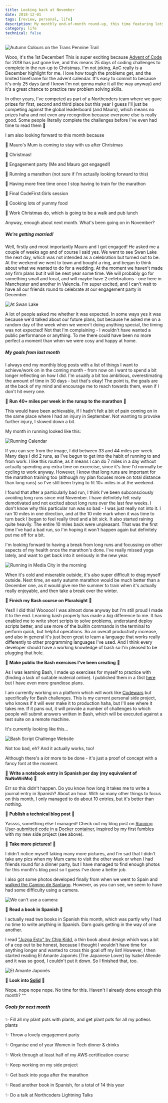 ```yaml
---
title: Looking back at November
date: 2018-12-01
tags: [review, personal, life]
description: My monthly end-of-month round-up, this time featuring lots of running, a night at the ballet, bash shell scripting and an engagement (mine!!)
category: life
technical: false
---
```


![Autumn Colours on the Trans Pennine Trail](./nov-2018/trail.png)

Wooo, it's the 1st December! This is super exciting because [Advent of Code](https://adventofcode.com/) for 2018 has just gone live, and this means 25 days of coding challenges to complete in the run-up to Christmas. I'm not joking, AoC really is a December highlight for me. I love how tough the problems get, and the limited timeframe for the advent calendar. It's easy to commit to because it's only 25 days (and I know I'm not gonna make it all the way anyway) and it's a great chance to practice raw problem solving skills.

In other years, I've competed as part of a Northcoders team where we gave prizes for first, second and third place but this year I guess I'll just be competing against the global leaderboard (and Mauro), which means no prizes haha and not even any recognition because everyone else is really good. Some people literally complete the challenges before I've even had time to read them 🤷

I am also looking forward to this month because

🔶 Mauro's Mum is coming to stay with us after Christmas

🔶 Christmas!

🔶 Engagement party (Me and Mauro got engaged!)

🔶 Running a marathon (not sure if I'm actually looking forward to this)

🔶 Having more free time once I stop having to train for the marathon

🔶 Final CodeFirst:Girls session

🔶 Cooking lots of yummy food

🔶 Work Christmas do, which is going to be a walk and pub lunch

Anyway, enough about next month. What's been going on in November?

##### We're getting married!

Well, firstly and most importantly Mauro and I got engaged! He asked me a couple of weeks ago and of course I said yes. We went to see Swan Lake the next day, which was not intended as a celebration but turned out to be. At the weekend we went to town and bought a ring, and began to think about what we wanted to do for a wedding. At the moment we haven't made any firm plans but it will be next year some time. We will probably go for something small and local, and will maybe have 2 celebrations - one here in Manchester and another in Valencia. I'm super excited, and I can't wait to have all our friends round to celebrate at our engagement party in December.

![At Swan Lake](./nov-2018/swanlake.png)

A lot of people asked me whether it was expected. In some ways yes it was because we'd talked about our future plans, but because he asked me on a random day of the week when we weren't doing anything special, the timing was not expected! Not that I'm complaining - I wouldn't have wanted a public performance or anything. To me there could have been no more perfect a moment than when we were cosy and happy at home.

##### My goals from last month

I always end my monthly blog posts with a list of things I want to achieve/work on in the coming month - from now on I want to spend a bit longer reflecting on how I did. I'm usually a bit too ambitious, overestimating the amount of time in 30 days - but that's okay! The point is, the goals are at the back of my mind and encourage me to reach towards them, even if I don't hit every one.

💎 **Run 40+ miles per week in the runup to the marathon** 💎

This would have been achievable, if I hadn't felt a bit of pain coming on in the same place where I had an injury in September. Not wanting to provoke further injury, I slowed down a bit.

My month in running looked like this:

![Running Calendar](./nov-2018/running.png)

If you can see from the image, I did between 33 and 44 miles per week. Many days I did 2 runs, as I've begun to get into the habit of running to and from work. I like this routine, as it means I can do 7 miles in a day without actually spending any extra time on excercise, since it's time I'd normally be cycling to work anyway. However, I know that long runs are important for the marathon training too (although my plan focuses more on total distance than long runs) so I've still been trying to fit 10+ miles in at the weekend.

I found that after a particularly bad run, I think I've been subconsciously avoiding long runs since mid November. I have definitely felt realy demotivated and not excited about long runs over the last few weeks. I don't know why this particular run was so bad - I was just really not into it. I ran 10 miles in one direction, and at the 10 mile mark when it was time to turn back I began to feel really tired and a bit sick. It also started raining quite heavily. The entire 10 miles back were unpleasant. That was the first time I've had a bad run, so I'm hoping it won't happen again but definitely put me off for a bit.

I'm looking forward to having a break from long runs and focussing on other aspects of my health once the marathon's done. I've really missed yoga lately, and want to get back into it seriously in the new year.

![Running in Media City in the morning](./nov-2018/mediacity.png)

When it's cold and miserable outside, it's also super difficult to drag myself outside. Next time, an early autumn marathon would be much better than a December one, as it would give me the summer to train when it's actually really enjoyable, and then take a break over the winter.

💎 **Finish my Bash course on Pluralsight** 💎

Yes!! I did this! Wooooo! I was almost done anyway but I'm still proud I made it to the end. Learning bash properly has made a _big_ difference to me. It has enabled me to write short scripts to solve problems, understand deploy scripts better, and use more of the builtin commands in the terminal to perform quick, but helpful operations. So an overall productivity increase, and also in general it's just been great to learn a language that works really differently to other programming languages I've used. And I think every developer should have a working knowledge of bash so I'm pleased to be plugging that hole.

💎 **Make public the Bash exercises I've been creating** 💎

As I was learning Bash, I made up exercises for myself to practice with (finding a lack of suitable material online). I published them in a Gist [here](https://gist.github.com/harrietty/a21ca7a0a223107f921947f66f0b3e46) but I have even more grandiose plans.

I am currently working on a platform which will work like [Codewars]() but specifically for Bash challenges. This is my current personal side project, who knows if it will ever make it to production haha, but I'll see where it takes me. If it pans out, it will provide a number of challenges to which people will submit answers written in Bash, which will be executed against a test suite on a remote machine.

It's currently looking like this...

![Bash Script Challenge Website](./nov-2018/project.png)

Not too bad, eh? And it actually works, too!

Although there's a _lot_ more to be done - it's just a proof of concept with a fancy font at the moment.

💎 **Write a notebook entry in Spanish per day (my equivalent of NaNoWriMo)** 💎

Err so this didn't happen. Do you know how long it takes me to write a journal entry in Spanish? About an hour. With so many other things to focus on this month, I only managed to do about 10 entries, but it's better than nothing.

💎 **Publish a technical blog post** 💎

Yassss, something else I managed! Check out my blog post on [Running User-submitted code in a Docker container](/blog/running-code-docker-sandbox/), inspired by my first fumbles with my new side project (see above).

💎 **Take more pictures!** 💎

I didn't notice myself taking many more pictures, and I'm sad that I didn't take any pics when my Mum came to visit the other week or when I had friends round for a dinner party, but I have managed to find enough photos for this month's blog post so I guess I've done a better job.

I also got some photos developed finally from when we went to Spain and [walked the Camino de Santiago](/blog/camino-de-santiago/). However, as you can see, we seem to have had some difficulty using a camera.

![We can't use a camera](./nov-2018/photos.png)

💎 **Read a book in Spanish** 💎

I actually read two books in Spanish this month, which was partly why I had no time to write anything in Spanish. Darn goals getting in the way of one another.

I read ["Juzga Esto" by Chip Kidd](https://www.amazon.co.uk/Juzga-Esto-Books-Chip-Kidd/dp/8492921560), a thin book about design which was a bit of a cop out to be honest, because I thought I wouldn't have time for anything longer and wanted to cross this goal off my list! However, I then started reading El Amante Japonés (The Japanese Lover) by Isabel Allende and it was so good, I couldn't put it down. So I finished that, too.

![El Amante Japonés](./nov-2018/book.png)

💎 **Look into [Solid](https://solid.mit.edu/)** 💎

Nope. nope nope nope. No time for this. Haven't I already done enough this month? ^^

##### Goals for next month

✨ Fill all my plant pots with plants, and get plant pots for all my potless plants

✨ Throw a lovely engagement party

✨ Organise end of year Women in Tech dinner & drinks

✨ Work through at least half of my AWS certification course

✨ Keep working on my side project

✨ Get back into yoga after the marathon

✨ Read another book in Spanish, for a total of 14 this year

✨ Do a talk at Northcoders Lightning Talks

